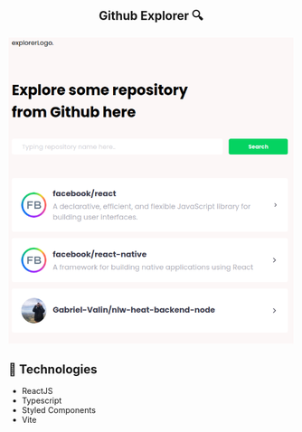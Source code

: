 <h2 align="center">
    Github Explorer 🔍️<br>
</h2>

<div align="center">
    <img src="./git-image.png">
</div>


## :rocket: Technologies

- ReactJS
- Typescript
- Styled Components
- Vite